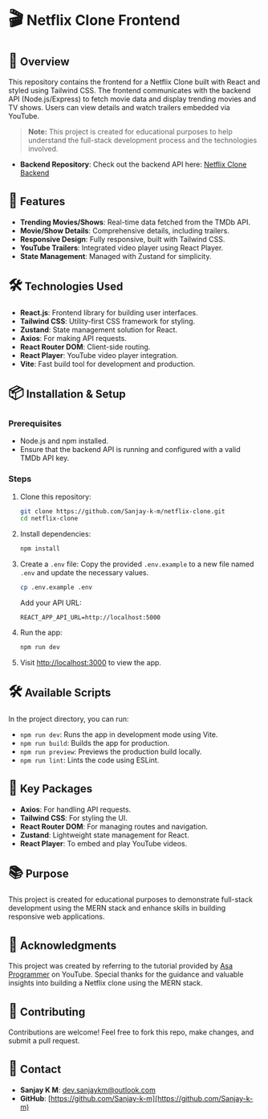# <span style="font-size: 36px;">🎬</span> Netflix Clone Frontend

## <span style="font-size: 28px;">📜</span> Overview

This repository contains the frontend for a Netflix Clone built with React and styled using Tailwind CSS. The frontend communicates with the backend API (Node.js/Express) to fetch movie data and display trending movies and TV shows. Users can view details and watch trailers embedded via YouTube.

> **Note:** This project is created for educational purposes to help understand the full-stack development process and the technologies involved.

- **Backend Repository**: Check out the backend API here: [Netflix Clone Backend](https://github.com/Sanjay-k-m/netflix-clone-backend)

## <span style="font-size: 28px;">🚀</span> Features

- **Trending Movies/Shows**: Real-time data fetched from the TMDb API.
- **Movie/Show Details**: Comprehensive details, including trailers.
- **Responsive Design**: Fully responsive, built with Tailwind CSS.
- **YouTube Trailers**: Integrated video player using React Player.
- **State Management**: Managed with Zustand for simplicity.

## <span style="font-size: 28px;">🛠</span> Technologies Used

- **React.js**: Frontend library for building user interfaces.
- **Tailwind CSS**: Utility-first CSS framework for styling.
- **Zustand**: State management solution for React.
- **Axios**: For making API requests.
- **React Router DOM**: Client-side routing.
- **React Player**: YouTube video player integration.
- **Vite**: Fast build tool for development and production.

## <span style="font-size: 28px;">📦</span> Installation & Setup

### Prerequisites
- Node.js and npm installed.
- Ensure that the backend API is running and configured with a valid TMDb API key.

### Steps
1. Clone this repository:
    ```bash
    git clone https://github.com/Sanjay-k-m/netflix-clone.git
    cd netflix-clone
    ```

2. Install dependencies:
    ```bash
    npm install
    ```

3. Create a `.env` file:
    Copy the provided `.env.example` to a new file named `.env` and update the necessary values.
    ```bash
    cp .env.example .env
    ```

    Add your API URL:
    ```
    REACT_APP_API_URL=http://localhost:5000
    ```

4. Run the app:
    ```bash
    npm run dev
    ```

5. Visit [http://localhost:3000](http://localhost:3000) to view the app.

## <span style="font-size: 28px;">🛠</span> Available Scripts

In the project directory, you can run:

- `npm run dev`: Runs the app in development mode using Vite.
- `npm run build`: Builds the app for production.
- `npm run preview`: Previews the production build locally.
- `npm run lint`: Lints the code using ESLint.

## <span style="font-size: 28px;">🔧</span> Key Packages

- **Axios**: For handling API requests.
- **Tailwind CSS**: For styling the UI.
- **React Router DOM**: For managing routes and navigation.
- **Zustand**: Lightweight state management for React.
- **React Player**: To embed and play YouTube videos.

## <span style="font-size: 28px;">📚</span> Purpose

This project is created for educational purposes to demonstrate full-stack development using the MERN stack and enhance skills in building responsive web applications.

## <span style="font-size: 28px;">🎥</span> Acknowledgments

This project was created by referring to the tutorial provided by [Asa Programmer](https://www.youtube.com/@asaprogrammer_) on YouTube. Special thanks for the guidance and valuable insights into building a Netflix clone using the MERN stack.

## <span style="font-size: 28px;">🤝</span> Contributing

Contributions are welcome! Feel free to fork this repo, make changes, and submit a pull request.

## <span style="font-size: 28px;">📧</span> Contact

- **Sanjay K M**: dev.sanjaykm@outlook.com
- **GitHub**: [https://github.com/Sanjay-k-m](https://github.com/Sanjay-k-m)

